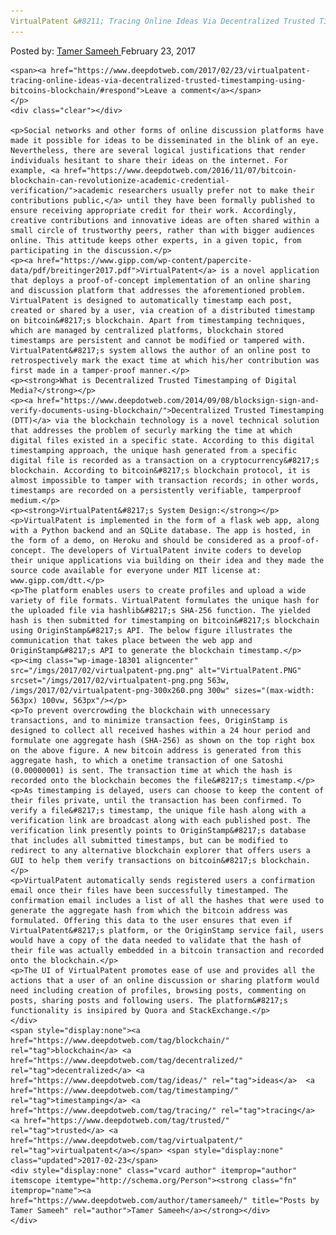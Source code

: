 ```yaml
---
VirtualPatent &#8211; Tracing Online Ideas Via Decentralized Trusted Timestamping Using Bitcoin&#8217;s Blockchain
---
```

<article class="post-listing post-18298 post type-post status-publish format-standard has-post-thumbnail hentry  tag-blockchain tag-decentralized tag-ideas tag-timestamping tag-tracing tag-trusted tag-virtualpatent">
    <div class="post-inner">
        <span>Posted by: <a href="https://www.deepdotweb.com/author/tamersameeh/" title="">Tamer Sameeh </a></span>
    <span>February 23, 2017</span>
    
    <span><a href="https://www.deepdotweb.com/2017/02/23/virtualpatent-tracing-online-ideas-via-decentralized-trusted-timestamping-using-bitcoins-blockchain/#respond">Leave a comment</a></span>
    </p>
    <div class="clear"></div>
    
    <p>Social networks and other forms of online discussion platforms have made it possible for ideas to be disseminated in the blink of an eye. Nevertheless, there are several logical justifications that render individuals hesitant to share their ideas on the internet. For example, <a href="https://www.deepdotweb.com/2016/11/07/bitcoin-blockchain-can-revolutionize-academic-credential-verification/">academic researchers usually prefer not to make their contributions public,</a> until they have been formally published to ensure receiving appropriate credit for their work. Accordingly, creative contributions and innovative ideas are often shared within a small circle of trustworthy peers, rather than with bigger audiences online. This attitude keeps other experts, in a given topic, from participating in the discussion.</p>
    <p><a href="https://www.gipp.com/wp-content/papercite-data/pdf/breitinger2017.pdf">VirtualPatent</a> is a novel application that deploys a proof-of-concept implementation of an online sharing and discussion platform that addresses the aforementioned problem. VirtualPatent is designed to automatically timestamp each post, created or shared by a user, via creation of a distributed timestamp on bitcoin&#8217;s blockchain. Apart from timestamping techniques, which are managed by centralized platforms, blockchain stored timestamps are persistent and cannot be modified or tampered with. VirtualPatent&#8217;s system allows the author of an online post to retrospectively mark the exact time at which his/her contribution was first made in a tamper-proof manner.</p>
    <p><strong>What is Decentralized Trusted Timestamping of Digital Media?</strong></p>
    <p><a href="https://www.deepdotweb.com/2014/09/08/blocksign-sign-and-verify-documents-using-blockchain/">Decentralized Trusted Timestamping (DTT)</a> via the blockchain technology is a novel technical solution that addresses the problem of securly marking the time at which digital files existed in a specific state. According to this digital timestamping approach, the unique hash generated from a specific digital file is recorded as a transaction on a cryptocurrency&#8217;s blockchain. According to bitcoin&#8217;s blockchain protocol, it is almost impossible to tamper with transaction records; in other words, timestamps are recorded on a persistently verifiable, tamperproof medium.</p>
    <p><strong>VirtualPatent&#8217;s System Design:</strong></p>
    <p>VirtualPatent is implemented in the form of a flask web app, along with a Python backend and an SQLite database. The app is hosted, in the form of a demo, on Heroku and should be considered as a proof-of-concept. The developers of VirtualPatent invite coders to develop their unique applications via building on their idea and they made the source code available for everyone under MIT license at: www.gipp.com/dtt.</p>
    <p>The platform enables users to create profiles and upload a wide variety of file formats. VirtualPatent formulates the unique hash for the uploaded file via hashlib&#8217;s SHA-256 function. The yielded hash is then submitted for timestamping on bitcoin&#8217;s blockchain using OriginStamp&#8217;s API. The below figure illustrates the communication that takes place between the web app and OriginStamp&#8217;s API to generate the blockchain timestamp.</p>
    <p><img class="wp-image-18301 aligncenter" src="/imgs/2017/02/virtualpatent-png.png" alt="VirtualPatent.PNG" srcset="/imgs/2017/02/virtualpatent-png.png 563w, /imgs/2017/02/virtualpatent-png-300x260.png 300w" sizes="(max-width: 563px) 100vw, 563px"/></p>
    <p>To prevent overcrowding the blockchain with unnecessary transactions, and to minimize transaction fees, OriginStamp is designed to collect all received hashes within a 24 hour period and formulate one aggregate hash (SHA-256) as shown on the top right box on the above figure. A new bitcoin address is generated from this aggregate hash, to which a onetime transaction of one Satoshi (0.00000001) is sent. The transaction time at which the hash is recorded onto the blockchain becomes the file&#8217;s timestamp.</p>
    <p>As timestamping is delayed, users can choose to keep the content of their files private, until the transaction has been confirmed. To verify a file&#8217;s timestamp, the unique file hash along with a verification link are broadcast along with each published post. The verification link presently points to OriginStamp&#8217;s database that includes all submitted timestamps, but can be modified to redirect to any alternative blockchain explorer that offers users a GUI to help them verify transactions on bitcoin&#8217;s blockchain.</p>
    <p>VirtualPatent automatically sends registered users a confirmation email once their files have been successfully timestamped. The confirmation email includes a list of all the hashes that were used to generate the aggregate hash from which the bitcoin address was formulated. Offering this data to the user ensures that even if VirtualPatent&#8217;s platform, or the OriginStamp service fail, users would have a copy of the data needed to validate that the hash of their file was actually embedded in a bitcoin transaction and recorded onto the blockchain.</p>
    <p>The UI of VirtualPatent promotes ease of use and provides all the actions that a user of an online discussion or sharing platform would need including creation of profiles, browsing posts, commenting on posts, sharing posts and following users. The platform&#8217;s functionality is insipired by Quora and StackExchange.</p>
    </div>
    <span style="display:none"><a href="https://www.deepdotweb.com/tag/blockchain/" rel="tag">blockchain</a> <a href="https://www.deepdotweb.com/tag/decentralized/" rel="tag">decentralized</a> <a href="https://www.deepdotweb.com/tag/ideas/" rel="tag">ideas</a>  <a href="https://www.deepdotweb.com/tag/timestamping/" rel="tag">timestamping</a> <a href="https://www.deepdotweb.com/tag/tracing/" rel="tag">tracing</a> <a href="https://www.deepdotweb.com/tag/trusted/" rel="tag">trusted</a> <a href="https://www.deepdotweb.com/tag/virtualpatent/" rel="tag">virtualpatent</a></span> <span style="display:none" class="updated">2017-02-23</span>
    <div style="display:none" class="vcard author" itemprop="author" itemscope itemtype="http://schema.org/Person"><strong class="fn" itemprop="name"><a href="https://www.deepdotweb.com/author/tamersameeh/" title="Posts by Tamer Sameeh" rel="author">Tamer Sameeh</a></strong></div>
    </div>
</article>

